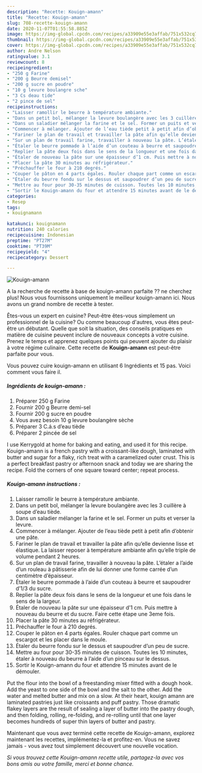 ```yaml
---
description: "Recette: Kouign-amann"
title: "Recette: Kouign-amann"
slug: 708-recette-kouign-amann
date: 2020-11-07T01:55:58.885Z
image: https://img-global.cpcdn.com/recipes/a33909e55e3affab/751x532cq70/kouign-amann-photo-principale-de-la-recette.jpg
thumbnail: https://img-global.cpcdn.com/recipes/a33909e55e3affab/751x532cq70/kouign-amann-photo-principale-de-la-recette.jpg
cover: https://img-global.cpcdn.com/recipes/a33909e55e3affab/751x532cq70/kouign-amann-photo-principale-de-la-recette.jpg
author: Andre Nelson
ratingvalue: 3.1
reviewcount: 8
recipeingredient:
- "250 g Farine"
- "200 g Beurre demisel"
- "200 g sucre en poudre"
- "10 g levure boulangre sche"
- "3 Cs deau tide"
- "2 pince de sel"
recipeinstructions:
- "Laisser ramollir le beurre à température ambiante."
- "Dans un petit bol, mélanger la levure boulangère avec les 3 cuillère à soupe d’eau tiède."
- "Dans un saladier mélanger la farine et le sel. Former un puits et verser la levure."
- "Commencer à mélanger. Ajouter de l’eau tiède petit à petit afin d’obtenir une pâte."
- "Fariner le plan de travail et travailler la pâte afin qu’elle devienne lisse et élastique. La laisser reposer à température ambiante afin qu’elle triple de volume pendant 2 heures."
- "Sur un plan de travail farine, travailler à nouveau la pâte. L’étaler a l’aide d’un rouleau à pâtisserie afin de lui donner une forme carrée d’un centimètre d’épaisseur."
- "Étaler le beurre pommade à l’aide d’un couteau à beurre et saupoudrer d’1/3 du sucre."
- "Replier la pâte deux fois dans le sens de la longueur et une fois dans le sens de la largeur."
- "Étaler de nouveau la pâte sur une épaisseur d’1 cm. Puis mettre à nouveau du beurre et du sucre. Faire cette étape une 3eme fois."
- "Placer la pâte 30 minutes au réfrigérateur."
- "Préchauffer le four à 210 degrés."
- "Couper le pâton en 4 parts égales. Rouler chaque part comme un escargot et les placer dans le moule."
- "Étaler du beurre fondu sur le dessus et saupoudrer d’un peu de sucre."
- "Mettre au four pour 30-35 minutes de cuisson. Toutes les 10 minutes, étaler à nouveau du beurre à l’aide d’un pinceau sur le dessus."
- "Sortir le Kouign-amann du four et attendre 15 minutes avant de le démouler."
categories:
- Resep
tags:
- kouignamann

katakunci: kouignamann 
nutrition: 240 calories
recipecuisine: Indonesian
preptime: "PT27M"
cooktime: "PT39M"
recipeyield: "4"
recipecategory: Dessert

---
```



![Kouign-amann](https://img-global.cpcdn.com/recipes/a33909e55e3affab/751x532cq70/kouign-amann-photo-principale-de-la-recette.jpg)

A la recherche de recette à base de kouign-amann parfaite ?? ne cherchez plus! Nous vous fournissons uniquement le meilleur kouign-amann ici. Nous avons un grand nombre de recette à tester.

Êtes-vous un expert en cuisine? Peut-être êtes-vous simplement un professionnel de la cuisine? Ou comme beaucoup d'autres, vous êtes peut-être un débutant. Quelle que soit la situation, des conseils pratiques en matière de cuisine peuvent inclure de nouveaux concepts à votre cuisine. Prenez le temps et apprenez quelques points qui peuvent ajouter du plaisir à votre régime culinaire. Cette recette de <strong> Kouign-amann </strong> est peut-être parfaite pour vous.

<!--inarticleads1-->

Vous pouvez cuire kouign-amann en utilisant 6 Ingrédients et 15 pas. Voici comment vous faire il.

##### Ingrédients de kouign-amann :

1. Préparer 250 g Farine
1. Fournir 200 g Beurre demi-sel
1. Fournir 200 g sucre en poudre
1. Vous avez besoin 10 g levure boulangère sèche
1. Préparer 3 C.á.s d’eau tiède
1. Préparer 2 pincée de sel


I use Kerrygold at home for baking and eating, and used it for this recipe. Kouign-amann is a french pastry with a croissant-like dough, laminated with butter and sugar for a flaky, rich treat with a caramelized outer crust. This is a perfect breakfast pastry or afternoon snack and today we are sharing the recipe. Fold the corners of one square toward center; repeat process. 

<!--inarticleads2-->

##### Kouign-amann instructions :

1. Laisser ramollir le beurre à température ambiante.
1. Dans un petit bol, mélanger la levure boulangère avec les 3 cuillère à soupe d’eau tiède.
1. Dans un saladier mélanger la farine et le sel. Former un puits et verser la levure.
1. Commencer à mélanger. Ajouter de l’eau tiède petit à petit afin d’obtenir une pâte.
1. Fariner le plan de travail et travailler la pâte afin qu’elle devienne lisse et élastique. La laisser reposer à température ambiante afin qu’elle triple de volume pendant 2 heures.
1. Sur un plan de travail farine, travailler à nouveau la pâte. L’étaler a l’aide d’un rouleau à pâtisserie afin de lui donner une forme carrée d’un centimètre d’épaisseur.
1. Étaler le beurre pommade à l’aide d’un couteau à beurre et saupoudrer d’1/3 du sucre.
1. Replier la pâte deux fois dans le sens de la longueur et une fois dans le sens de la largeur.
1. Étaler de nouveau la pâte sur une épaisseur d’1 cm. Puis mettre à nouveau du beurre et du sucre. Faire cette étape une 3eme fois.
1. Placer la pâte 30 minutes au réfrigérateur.
1. Préchauffer le four à 210 degrés.
1. Couper le pâton en 4 parts égales. Rouler chaque part comme un escargot et les placer dans le moule.
1. Étaler du beurre fondu sur le dessus et saupoudrer d’un peu de sucre.
1. Mettre au four pour 30-35 minutes de cuisson. Toutes les 10 minutes, étaler à nouveau du beurre à l’aide d’un pinceau sur le dessus.
1. Sortir le Kouign-amann du four et attendre 15 minutes avant de le démouler.


Put the flour into the bowl of a freestanding mixer fitted with a dough hook. Add the yeast to one side of the bowl and the salt to the other. Add the water and melted butter and mix on a slow. At their heart, kouign amann are laminated pastries just like croissants and puff pastry. Those dramatic flakey layers are the result of sealing a layer of butter into the pastry dough, and then folding, rolling, re-folding, and re-rolling until that one layer becomes hundreds of super thin layers of butter and pastry. 

<!--inarticleads1-->

<p>
Maintenant que vous avez terminé cette recette de Kouign-amann, explorez maintenant les recettes, implémentez-la et profitez-en. Vous ne savez jamais - vous avez tout simplement découvert une nouvelle vocation.
</p>

<p>
<i>Si vous trouvez cette Kouign-amann recette utile, partagez-la avec vos bons amis ou votre famille, merci et bonne chance.</i>
</p>
